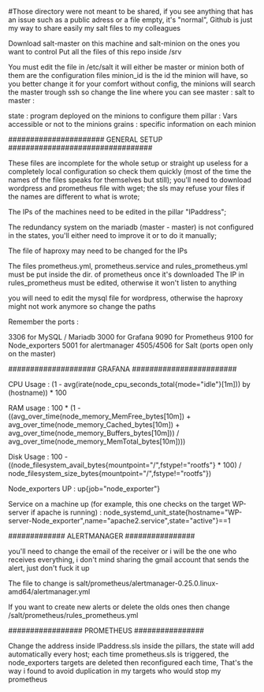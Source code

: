 #Those directory were not meant to be shared, if you see anything that has an issue such as a public adress or a file empty, it's "normal", Github is just my way to share easily my salt files to my colleagues

Download salt-master on this machine and salt-minion on the ones you want to control 
Put all the files of this repo inside /srv

You must edit the file in /etc/salt
it will either be master or minion
both of them are the configuration files
minion_id is the id the minion will have, so you better change it for your comfort
without config, the minions will search the master trough ssh so change the line where you can see master : salt to master : <salt master IP>

state : program deployed on the minions to configure them
pillar : Vars accessible or not to the minions
grains : specific information on each minion

###################### GENERAL SETUP #################################

These files are incomplete for the whole setup or straight up useless for a completely local configuration so check them quickly (most of the time the names of the files speaks for themselves but still);
you'll need to download wordpress and prometheus file with wget;
the sls may refuse your files if the names  are different to what is wrote;


The IPs of the machines need to be edited in the pillar "IPaddress";


The redundancy system on the mariadb (master - master) is not configured in the states, you'll either need to improve it or to do it manually;

The file of haproxy may need to be changed for the IPs

The files prometheus.yml, prometheus.service and rules_prometheus.yml must be put inside the dir. of prometheus once it's downloaded
The IP in rules_prometheus must be edited, otherwise it won't listen to anything

you will need to edit the mysql file for wordpress, otherwise the haproxy might not work anymore so change the paths


Remember the ports :

3306 for MySQL / Mariadb
3000 for Grafana
9090 for Prometheus
9100 for Node_exporters
5001 for alertmanager
4505/4506 for Salt (ports open only on the master)

#################### GRAFANA ########################

CPU Usage :
(1 - avg(irate(node_cpu_seconds_total{mode="idle"}[1m])) by (hostname)) * 100

RAM usage :
100 * (1 - ((avg_over_time(node_memory_MemFree_bytes[10m]) + avg_over_time(node_memory_Cached_bytes[10m]) + avg_over_time(node_memory_Buffers_bytes[10m])) / avg_over_time(node_memory_MemTotal_bytes[10m])))

Disk Usage : 
100 - ((node_filesystem_avail_bytes{mountpoint="/",fstype!="rootfs"} * 100) /            node_filesystem_size_bytes{mountpoint="/",fstype!="rootfs"})

Node_exporters UP :
up{job="node_exporter"}

Service on a machine up (for example, this one checks on the target WP-server if apache is running) :
node_systemd_unit_state{hostname="WP-server-Node_exporter",name="apache2.service",state="active"}==1

############# ALERTMANAGER ################

you'll need to change the email of the receiver or i will be the one who receives everything,
i don't mind sharing the gmail account that sends the alert, just don't fuck it up

The file to change is salt/prometheus/alertmanager-0.25.0.linux-amd64/alertmanager.yml

If you want to create new alerts or delete the olds ones then change /salt/prometheus/rules_prometheus.yml


################# PROMETHEUS ################

Change the address inside IPaddress.sls inside the pillars, the state will add automatically every host;
each time prometheus.sls is triggered, the node_exporters targets are deleted then reconfigured each time,
That's the way i found to avoid duplication in my targets who would stop my prometheus


